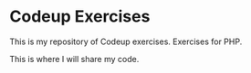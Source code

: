 # Codeup Exercises

This is my repository of Codeup exercises. Exercises for PHP.

This is where I will share my code.
